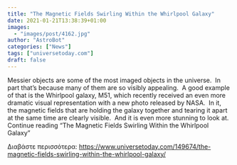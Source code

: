 ```yaml
---
title: "The Magnetic Fields Swirling Within the Whirlpool Galaxy"
date: 2021-01-21T13:38:39+01:00
images:
  - "images/post/4162.jpg"
author: "AstroBot"
categories: ["News"]
tags: ["universetoday.com"]
draft: false
---
```


Messier objects are some of the most imaged objects in the universe.  In part that’s because many of them are so visibly appealing.  A good example of that is the Whirlpool galaxy, M51, which recently received an even more dramatic visual representation with a new photo released by NASA.  In it, the magnetic fields that are holding the galaxy together and tearing it apart at the same time are clearly visible.  And it is even more stunning to look at. Continue reading “The Magnetic Fields Swirling Within the Whirlpool Galaxy” 

Διαβάστε περισσότερα: https://www.universetoday.com/149674/the-magnetic-fields-swirling-within-the-whirlpool-galaxy/
